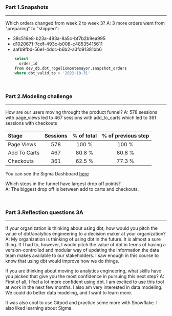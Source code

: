 ### Part 1.Snapshots
---
Which orders changed from week 2 to week 3?
A: 3 more orders went from "preparing" to "shipped":
* 38c516e8-b23a-493a-8a5c-bf7b2b9ea995
* d1020671-7cdf-493c-b008-c48535415611
* aafb9fbd-56e1-4dcc-b6b2-a3fd91381bb6

```sql
	select 
	  order_id 
	from dev_db.dbt_rogeliomontemayor.snapshot_orders 
	where dbt_valid_to > '2022-10-31'
```

 <br> 

### Part 2.Modeling challenge
---
How are our users moving throught the product funnel?
A: 578 sessions with page_views led to 467 sessions with add_to_carts which led to 361 sessions with checkouts

|Stage| Sessions | % of total| % of previous step |
|:--- | :---: |  :---: |  :---: |
| Page Views | 578	| 100 % | 100 %  |
| Add To Carts	| 467 | 80.8 % | 80.8 % |
| Checkouts	| 361 | 62.5 % | 77.3 % |

You can see the Sigma Dashboard [here](https://app.sigmacomputing.com/corise-dbt/workbook/workbook-3ZiEZV54sCXIYbYiF2ayIZ)

Which steps in the funnel have largest drop off points?  
A: The biggest drop off is between add to carts and checkouts. 

 <br> 

### Part 3.Reflection questions 3A
---
If your organization is thinking about using dbt, how would you pitch the value of dbt/analytics engineering to a decision maker at your organization?
A: My organization is thinking of using dbt in the future. It is almost a sure thing. If I had to, however, I would pitch the value of dbt in terms of having a version-controlled and modular way of updating the information the data team makes available to our stakeholders. I saw enough in this course to know that using dbt would improve how we do things.


If you are thinking about moving to analytics engineering, what skills have you picked that give you the most confidence in pursuing this next step?
A: First of all, I feel a lot more confident using dbt. I am excited to use this tool at work in the next few months. I also am very interested in data modeling. We could do better data modeling, and I want to learn more.

It was also cool to use Gitpod and practice some more with Snowflake. I also liked learning about Sigma.

 <br> 